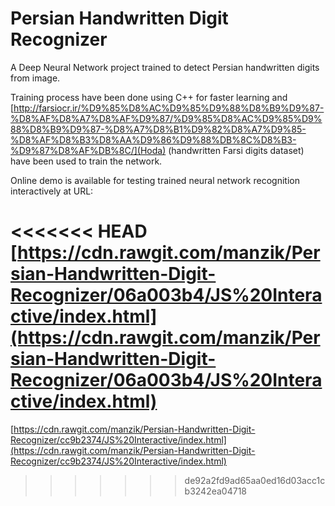 # Persian Handwritten Digit Recognizer

A Deep Neural Network project trained to detect Persian handwritten digits from image. 

Training process have been done using C++ for faster learning and [http://farsiocr.ir/%D9%85%D8%AC%D9%85%D9%88%D8%B9%D9%87-%D8%AF%D8%A7%D8%AF%D9%87/%D9%85%D8%AC%D9%85%D9%88%D8%B9%D9%87-%D8%A7%D8%B1%D9%82%D8%A7%D9%85-%D8%AF%D8%B3%D8%AA%D9%86%D9%88%DB%8C%D8%B3-%D9%87%D8%AF%DB%8C/](Hoda) (handwritten Farsi digits dataset) have been used to train the network.

Online demo is available for testing trained neural network recognition interactively at URL:

<<<<<<< HEAD
[https://cdn.rawgit.com/manzik/Persian-Handwritten-Digit-Recognizer/06a003b4/JS%20Interactive/index.html](https://cdn.rawgit.com/manzik/Persian-Handwritten-Digit-Recognizer/06a003b4/JS%20Interactive/index.html)
=======
[https://cdn.rawgit.com/manzik/Persian-Handwritten-Digit-Recognizer/cc9b2374/JS%20Interactive/index.html](https://cdn.rawgit.com/manzik/Persian-Handwritten-Digit-Recognizer/cc9b2374/JS%20Interactive/index.html)
>>>>>>> de92a2fd9ad65aa0ed16d03acc1cb3242ea04718
